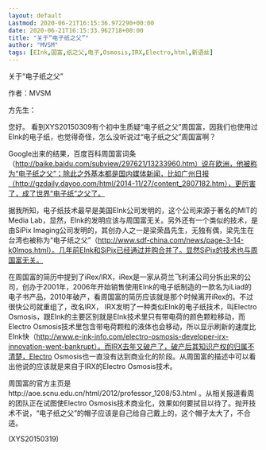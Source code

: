 ```yaml
---
layout: default
Lastmod: 2020-06-21T16:15:36.972290+00:00
date: 2020-06-21T16:15:33.962718+00:00
title: "关于“电子纸之父”"
author: "MVSM"
tags: [EInk,国富,纸之父,电子,Osmosis,IRX,Electro,html,新语丝]
---
```


关于“电子纸之父”

作者：MVSM

方先生：

您好。    看到XYS20150309有个初中生质疑“电子纸之父”周国富，因我们也使用过EInk的电子纸，也觉得奇怪，怎么没听说过“电子纸之父”周国富啊？

Google出来的结果，百度百科周国富词条（http://baike.baidu.com/subview/297621/13233960.htm）说在欧洲，他被称为“电子纸之父”；除此之外基本都是国内媒体新闻，比如广州日报（http://gzdaily.dayoo.com/html/2014-11/27/content_2807182.htm），更厉害了，成了世界“电子纸”之父了。

据我所知，电子纸技术最早是美国EInk公司发明的，这个公司来源于著名的MIT的Media Lab，显然，EInk的发明应该与周国富无关。另外还有一个类似的技术，是由SiPix Imaging公司发明的，其创办人之一是梁荣昌先生，无独有偶，梁先生在台湾也被称为“电子纸之父”（http://www.sdf-china.com/news/page-3-14-k0lmos.html）。几年前EInk和SiPix已经通过并购合并了。显然SiPix的技术也与周国富无关。

在周国富的简历中提到了iRex/IRX，iRex是一家从荷兰飞利浦公司分拆出来的公司，创办于2001年，2006年开始销售使用EInk的电子纸制造的一款名为iLiad的电子书产品，2010年破产，看周国富的简历应该就是那个时候离开iRex的。不过很快公司就重组了，改名IRX， IRX发明了一种类似EInk的电子纸技术，叫Electro Osmosis，跟EInk的主要区别就是EInk技术里只有带电荷的颜色颗粒移动，而Electro Osmosis技术里包含带电荷颗粒的液体也会移动，所以显示刷新的速度比EInk快（http://www.e-ink-info.com/electro-osmosis-developer-irx-innovation-went-bankrupt）。而IRX去年又破产了，破产后其知识产权的归属不清楚，Electro Osmosis也一直没有达到商业化的阶段。从周国富的描述中可以看出他说的应该就是来自于IRX的Electro Osmosis技术。

周国富的官方主页是http://aoe.scnu.edu.cn/html/2012/professor_1208/53.html 。从相关报道看周的团队正在试图使Electro Osmosis技术商业化，效果如何要拭目以待了。抛开技术不说，“电子纸之父”的帽子应该是自己给自己戴上的，这个帽子太大了，不合适。

(XYS20150319)

